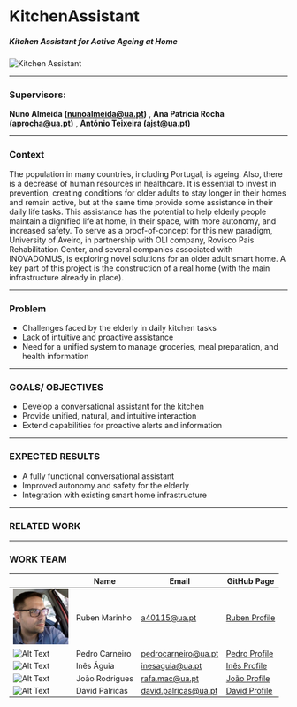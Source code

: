 # KitchenAssistant
##### Kitchen Assistant for Active Ageing at Home

![Kitchen Assistant](https://github.com/PedroMiguelTorresCarneiro/KitchenAssistant/blob/main/casaviva%2B_photo.png)

---
### Supervisors: 

 **Nuno Almeida (nunoalmeida@ua.pt)** ,  **Ana Patrícia Rocha (aprocha@ua.pt)** , **António Teixeira (ajst@ua.pt)**

---
### Context

The population in many countries, including Portugal, is ageing. Also, there is a decrease of human resources in healthcare. It is essential to invest in prevention, creating conditions for older adults to stay longer in their homes and remain active, but at the same time provide some assistance in their daily life tasks.
This assistance has the potential to help elderly people maintain a dignified life at home, in their space, with more autonomy, and increased safety.
To serve as a proof-of-concept for this new paradigm, University of Aveiro, in partnership with OLI company,
Rovisco Pais Rehabilitation Center, and several companies associated with INOVADOMUS, is exploring novel solutions for an older adult smart home. A key part of this project is the construction of a real home (with the main infrastructure already in place).

---
### Problem

- Challenges faced by the elderly in daily kitchen tasks
- Lack of intuitive and proactive assistance
- Need for a unified system to manage groceries, meal preparation, and health information

---
### GOALS/ OBJECTIVES

- Develop a conversational assistant for the kitchen
- Provide unified, natural, and intuitive interaction
- Extend capabilities for proactive alerts and information

---
### EXPECTED RESULTS

- A fully functional conversational assistant
- Improved autonomy and safety for the elderly
- Integration with existing smart home infrastructure


---
### RELATED WORK



---
### WORK TEAM

| | Name          | Email                      | GitHub Page                     |
|-|---------------|----------------------------|---------------------------------|
|<img src="/docs/assets/img/RubenMarinho.jpg" alt="Alt Text" width="100" height="100">| Ruben Marinho | a40115@ua.pt               | [Ruben Profile](https://github.com/pedro) |
|![Alt Text](image-url.jpg)| Pedro Carneiro| pedrocarneiro@ua.pt        | [Pedro Profile](https://github.com/PedroMiguelTorresCarneiro)  |
|![Alt Text](image-url.jpg)| Inês Águia    | inesaguia@ua.pt            | [Inês Profile](https://github.com/john)  |
|![Alt Text](image-url.jpg)| João Rodrigues| rafa.mac@ua.pt             | [João Profile](https://github.com/john)  |
|![Alt Text](image-url.jpg)| David Palricas| david.palricas@ua.pt       | [David Profile](https://github.com/john)  |
